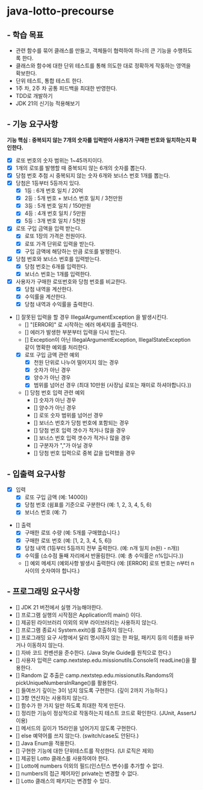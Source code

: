 # java-lotto-precourse

## - 학습 목표
- 관련 함수를 묶어 클래스를 만들고, 객체들이 협력하여 하나의 큰 기능을 수행하도록 한다.
- 클래스와 함수에 대한 단위 테스트를 통해 의도한 대로 정확하게 작동하는 영역을 확보한다.
- 단위 테스트, 통합 테스트 한다.
- 1주 차, 2주 차 공통 피드백을 최대한 반영한다.
- TDD로 개발하기
- JDK 21의 신기능 적용해보기

## - 기능 요구사항
**기능 핵심 : 중복되지 않는 7개의 숫자를 입력받아 사용자가 구매한 번호와 일치하는지 확인한다.**
- [x] 로또 번호의 숫자 범위는 1~45까지이다.
- [x] 1개의 로또를 발행할 때 중복되지 않는 6개의 숫자를 뽑는다.
- [x] 당첨 번호 추첨 시 중복되지 않는 숫자 6개와 보너스 번호 1개를 뽑는다.
- [x] 당첨은 1등부터 5등까지 있다.
  - [x] 1등 : 6개 번호 일치 / 20억
  - [x] 2등 : 5개 번호 + 보너스 번호 일치 / 3천만원
  - [x] 3등 : 5개 번호 일치 / 150만원
  - [x] 4등 : 4개 번호 일치 / 5만원
  - [x] 5등 : 3개 번호 일치 / 5천원
- [x] 로또 구입 금액을 입력 받는다.
  - [x] 로또 1장의 가격은 천원이다.
  - [x] 로또 가격 단위로 입력을 받는다.
  - [x] 구입 금액에 해당하는 만큼 로또를 발행한다.
- [x] 당첨 번호와 보너스 번호를 입력받는다.
  - [x] 당첨 번호는 6개를 입력한다.
  - [x] 보너스 번호는 1개를 입력한다.
- [x] 사용자가 구매한 로또번호와 당첨 번호를 비교한다.
  - [x] 당첨 내역을 계산한다.
  - [x] 수익률을 계산한다.
  - [x] 당첨 내역과 수익률을 출력한다.
- [] 잘못된 입력을 할 경우 IllegalArgumentException 을 발생시킨다.
  - [] "[ERROR]" 로 시작하는 에러 메세지를 출력한다.
  - [] 에러가 발생한 부분부터 입력을 다시 받는다.
  - [] Exception이 아닌 IllegalArgumentException, IllegalStateException 같이 명확한 예외를 처리한다.
  - [x] 로또 구입 금액 관련 예외
    - [x] 천원 단위로 나누어 떨어지지 않는 경우
    - [x] 숫자가 아닌 경우
    - [x] 양수가 아닌 경우
    - [x] 범위를 넘어선 경우 (최대 10만원 (사장님 로또는 재미로 하셔야합니다.))
  - [] 당첨 번호 입력 관련 예외
    - [] 숫자가 아닌 경우
    - [] 양수가 아닌 경우
    - [] 로또 숫자 범위를 넘어선 경우
    - [] 보너스 번호가 당첨 번호에 포함되는 경우
    - [] 당첨 번호 입력 갯수가 적거나 많을 경우
    - [] 보너스 번호 입력 갯수가 적거나 많을 경우
    - [] 구분자가 ","가 아닐 경우
    - [] 당첨 번호 입력으로 중복 값을 입력했을 경우

## - 입출력 요구사항
- [x] 입력
    - [x] 로또 구입 금액 (예: 14000))
    - [x] 당첨 번호 (쉼표를 기준으로 구분한다 (예: 1, 2, 3, 4, 5, 6)
    - [x] 보너스 번호 (예: 7)
- [] 출력
    - [x] 구매한 로또 수량 (예: 5개를 구매했습니다.)
    - [x] 구매한 로또 번호 (예: [1, 2, 3, 4, 5, 6])
    - [x] 당첨 내역 (1등부터 5등까지 전부 출력한다. (예: n개 일치 (n원) - n개))
    - [x] 수익률 (소수점 둘째 자리에서 반올림한다. (예: 총 수익률은 n%입니다.))
    - [] 예외 메세지 (예외사항 발생시 출력한다 (예: [ERROR] 로또 번호는 n부터 n 사이의 숫자여야 합니다.)

## - 프로그래밍 요구사항
- [] JDK 21 버전에서 실행 가능해야한다.
- [] 프로그램 실행의 시작점은 Application의 main() 이다.
- [] 제공된 라이브러리 이외의 외부 라이브러리는 사용하지 않는다.
- [] 프로그램 종료시 System.exit()를 호출하지 않는다.
- [] 프로그래밍 요구 사항에서 달리 명시하지 않는 한 파일, 패키지 등의 이름을 바꾸거나 이동하지 않는다.
- [] 자바 코드 컨벤션을 준수한다. (Java Style Guide를 원칙으로 한다.)
- [] 사용자 입력은 camp.nextstep.edu.missionutils.Console의 readLine()을 활용한다.
- [] Random 값 추출은 camp.nextstep.edu.missionutils.Randoms의 pickUniqueNumbersInRange()를 활용한다.
- [] 들여쓰기 깊이는 3이 넘지 않도록 구현한다. (깊이 2까지 가능하다.)
- [] 3항 연산자는 사용하지 않는다.
- [] 함수가 한 가지 일만 하도록 최대한 작게 만든다.
- [] 정리한 기능이 정상적으로 작동하는지 테스트 코드로 확인한다. (JUnit, AssertJ 이용)
- [] 메서드의 길이가 15라인을 넘어가지 않도록 구현한다.
- [] else 예약어를 쓰지 않는다. (switch/case도 안된다.)
- [] Java Enum을 적용한다.
- [] 구현한 기능에 대한 단위테스트를 작성한다. (UI 로직은 제외)
- [] 제공된 Lotto 클래스를 사용하여야 한다.
- [] Lotto에 numbers 이외의 필드(인스턴스 변수)를 추가할 수 없다.
- [] numbers의 접근 제어자인 private는 변경할 수 없다.
- [] Lotto 클래스의 패키지는 변경할 수 있다.